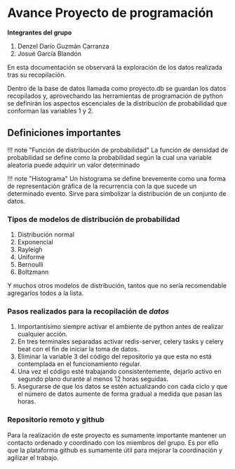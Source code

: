 # Avance Proyecto de programación 

**Integrantes del grupo**

1. Denzel Darío Guzmán Carranza
2. Josué García Blandón

En esta documentación se observará la exploración de los datos realizada 
tras su recopilación.

Dentro de la base de datos llamada como proyecto.db se guardan los datos recopilados
y, aprovechando las herramientas de programación de python se definirán los aspectos
escenciales de la distribución de probabilidad que conforman las variables 1 y 2.

## Definiciones importantes

!!! note "Función de distribución de probabilidad"
    La función de densidad de probabilidad se define como la probabilidad
    según la cual una variable aleatoria puede adquirir un valor determinado 

!!! note "Histograma"
    Un histograma se define brevemente como una forma de representación gráfica
    de la recurrencia con la que sucede un determinado evento. Sirve para simbolizar
    la distribución de un conjunto de datos.
    
### Tipos de modelos de distribución de probabilidad

1. Distribución normal
2. Exponencial
3. Rayleigh
4. Uniforme
5. Bernoulli
6. Boltzmann

Y muchos otros modelos de distribución, tantos que no sería recomendable agregarlos
todos a la lista.

### Pasos realizados para la recopilación de *datos*

1. Importantísimo siempre activar el ambiente de python antes de realizar cualquier acción. 
2. En tres terminales separadas activar redis-server, celery tasks y celery beat con el fin de iniciar la toma de datos.
3. Eliminar la variable 3 del código del repositorio ya que esta no está contemplada en el funcionamiento regular.
4. Una vez el código esté trabajando consistentemente, dejarlo activo en segundo plano durante al menos 12 horas seguidas.
5. Asegurarse de que los datos se estén actualizando con cada ciclo y que el número de datos aumente de forma gradual a medida que pasan las horas.

### Repositorio remoto y github
Para la realización de este proyecto es sumamente importante mantener un contacto ordenado y coordinado con los miembros del grupo. Es por ello que la plataforma github es sumamente útil para mejorar la coordinación y agilizar el trabajo.


